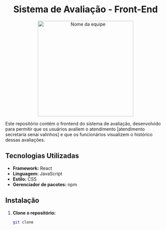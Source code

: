 <h1 align="center">Sistema de Avaliação - Front-End </h1>

<div align="center">
  <img src="https://i.imgur.com/9hSrsWQ.png" alt="Nome da equipe"  width="300" height="300">
</div>


Este repositório contém o frontend do sistema de avaliação, desenvolvido para permitir que os usuários avaliem o atendimento [atendimento secretaria senai valinhos] e que os funcionários visualizem o histórico dessas avaliações.

## Tecnologias Utilizadas
* **Framework:** React
* **Linguagem:** JavaScript
* **Estilo:** CSS
* **Gerenciador de pacotes:** npm

## Instalação
1. **Clone o repositório:**
   ```bash
   git clone 
